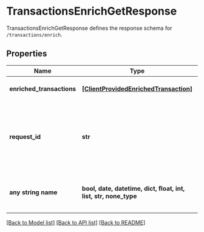 # TransactionsEnrichGetResponse

TransactionsEnrichGetResponse defines the response schema for `/transactions/enrich`.

## Properties
Name | Type | Description | Notes
------------ | ------------- | ------------- | -------------
**enriched_transactions** | [**[ClientProvidedEnrichedTransaction]**](ClientProvidedEnrichedTransaction.md) | A list of enriched transactions. | 
**request_id** | **str** | A unique identifier for the request, which can be used for troubleshooting. This identifier, like all Plaid identifiers, is case sensitive. | [optional] 
**any string name** | **bool, date, datetime, dict, float, int, list, str, none_type** | any string name can be used but the value must be the correct type | [optional]

[[Back to Model list]](../README.md#documentation-for-models) [[Back to API list]](../README.md#documentation-for-api-endpoints) [[Back to README]](../README.md)


